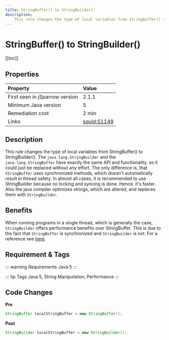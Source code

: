 ```yaml
---
title: StringBuffer() to StringBuilder()
description:
    This rule changes the type of local variables from StringBuffer() to StringBuilder().
---
```


# StringBuffer() to StringBuilder()

[[toc]]

## Properties

| Property                        | Value |
|:------------------------------- |:----- |
| First seen in jSparrow version  | 2.1.1 |
| Minimum Java version            | 5     |
| Remediation cost                | 2 min |
| Links                           | [squid:S1149](https://sonarcloud.io/organizations/default/rules?open=squid%3AS1149&q=squid%3AS1149) |

## Description

This rule changes the type of local variables from StringBuffer() to StringBuilder(). The `java.lang.StringBuilder` and the `java.lang.StringBuffer` have exactly the same API and functionality, so it could just be replaced without any effort. The only difference is, that `StringBuffer` uses synchronized methods, which doesn't automatically result in thread safety. In almost all cases, it is recommended to use StringBuilder because no locking and syncing is done. Hence, it's faster. Also the java compiler optimizes strings, which are altered, and replaces them with `StringBuilder`. 

## Benefits

When running programs in a single thread, which is generally the case, `StringBuilder` offers performance benefits over StringBuffer. This is due to the fact that `StringBuffer` is synchronized and `StringBuilder` is not. For a reference see [here](https://docs.oracle.com/javase/8/docs/api/index.html?java/lang/StringBuilder.html).



## Requirement & Tags

::: warning Requirements
Java 5
:::

::: tip Tags
Java 5, String Manipulation, Performance
:::

## Code Changes

__Pre__
```java
StringBuffer localStringBuffer = new StringBuffer();
```

__Post__
```java
StringBuilder localStringBuffer = new StringBuilder();
```

